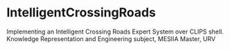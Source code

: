 # IntelligentCrossingRoads
Implementing an Intelligent Crossing Roads Expert System over CLIPS shell. Knowledge Representation and Engineering subject, MESIIA Master, URV
